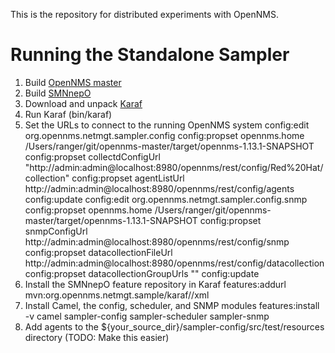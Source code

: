 This is the repository for distributed experiments with OpenNMS.

Running the Standalone Sampler
==============================

1. Build [OpenNMS master](http://github.com/OpenNMS/opennms.git)
2. Build [SMNnepO](http://github.com/OpenNMS/smnnepo.git)
3. Download and unpack [Karaf](http://karaf.apache.org/index/community/download.html)
4. Run Karaf (bin/karaf)
5. Set the URLs to connect to the running OpenNMS system
		config:edit org.opennms.netmgt.sampler.config
		config:propset opennms.home /Users/ranger/git/opennms-master/target/opennms-1.13.1-SNAPSHOT
		config:propset collectdConfigUrl "http://admin:admin@localhost:8980/opennms/rest/config/Red%20Hat/collection"
		config:propset agentListUrl http://admin:admin@localhost:8980/opennms/rest/config/agents
		config:update
		config:edit org.opennms.netmgt.sampler.config.snmp
		config:propset opennms.home /Users/ranger/git/opennms-master/target/opennms-1.13.1-SNAPSHOT
		config:propset snmpConfigUrl http://admin:admin@localhost:8980/opennms/rest/config/snmp
		config:propset datacollectionFileUrl http://admin:admin@localhost:8980/opennms/rest/config/datacollection
		config:propset datacollectionGroupUrls ""
		config:update
6. Install the SMNnepO feature repository in Karaf
		features:addurl mvn:org.opennms.netmgt.sample/karaf//xml
7. Install Camel, the config, scheduler, and SNMP modules
		features:install -v camel sampler-config sampler-scheduler sampler-snmp
8. Add agents to the ${your_source_dir}/sampler-config/src/test/resources directory (TODO: Make this easier)

